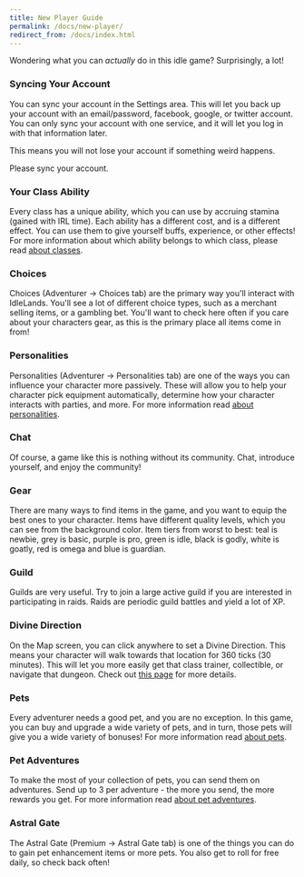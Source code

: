```yaml
---
title: New Player Guide
permalink: /docs/new-player/
redirect_from: /docs/index.html
---
```


Wondering what you can _actually_ do in this idle game? Surprisingly, a lot!

### Syncing Your Account

You can sync your account in the Settings area. This will let you back up your account with an email/password, facebook, google, or twitter account. You can only sync your account with one service, and it will let you log in with that information later.

This means you will not lose your account if something weird happens.

Please sync your account.

### Your Class Ability

Every class has a unique ability, which you can use by accruing stamina (gained with IRL time). Each ability has a different cost, and is a different effect. You can use them to give yourself buffs, experience, or other effects! For more information about which ability belongs to which class, please read [about classes](https://idle.land/docs/about-classes/).

### Choices

Choices (Adventurer -> Choices tab) are the primary way you'll interact with IdleLands. You'll see a lot of different choice types, such as a merchant selling items, or a gambling bet. You'll want to check here often if you care about your characters gear, as this is the primary place all items come in from!

### Personalities

Personalities (Adventurer -> Personalities tab) are one of the ways you can influence your character more passively. These will allow you to help your character pick equipment automatically, determine how your character interacts with parties, and more. For more information read [about personalities](https://idle.land/docs/about-personalities/).

### Chat

Of course, a game like this is nothing without its community. Chat, introduce yourself, and enjoy the community!

### Gear

There are many ways to find items in the game, and you want to equip the best ones to your character. Items have different quality levels, which you can see from the background color. Item tiers from worst to best: teal is newbie, grey is basic, purple is pro, green is idle, black is godly, white is goatly, red is omega and blue is guardian.

### Guild

Guilds are very useful. Try to join a large active guild if you are interested in participating in raids. Raids are periodic guild battles and yield a lot of XP.

### Divine Direction

On the Map screen, you can click anywhere to set a Divine Direction. This means your character will walk towards that location for 360 ticks (30 minutes). This will let you more easily get that class trainer, collectible, or navigate that dungeon. Check out [this page](https://idle.land/docs/divine-direction/) for more details.

### Pets

Every adventurer needs a good pet, and you are no exception. In this game, you can buy and upgrade a wide variety of pets, and in turn, those pets will give you a wide variety of bonuses! For more information read [about pets](https://idle.land/docs/about-pets/).

### Pet Adventures

To make the most of your collection of pets, you can send them on adventures. Send up to 3 per adventure - the more you send, the more rewards you get. For more information read [about pet adventures](https://idle.land/docs/about-pet-adventures/).

### Astral Gate

The Astral Gate (Premium -> Astral Gate tab) is one of the things you can do to gain pet enhancement items or more pets. You also get to roll for free daily, so check back often!


